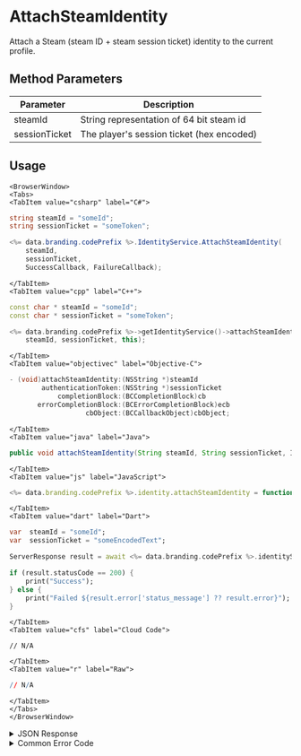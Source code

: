 # AttachSteamIdentity

Attach a Steam (steam ID + steam session ticket) identity to the current profile.

<PartialServop service_name="identity" operation_name="ATTACH" />

## Method Parameters

| Parameter     | Description                               |
| ------------- | ----------------------------------------- |
| steamId       | String representation of 64 bit steam id  |
| sessionTicket | The player's session ticket (hex encoded) |

## Usage

```mdx-code-block
<BrowserWindow>
<Tabs>
<TabItem value="csharp" label="C#">
```

```csharp
string steamId = "someId";
string sessionTicket = "someToken";

<%= data.branding.codePrefix %>.IdentityService.AttachSteamIdentity(
    steamId,
    sessionTicket,
    SuccessCallback, FailureCallback);
```

```mdx-code-block
</TabItem>
<TabItem value="cpp" label="C++">
```

```cpp
const char * steamId = "someId";
const char * sessionTicket = "someToken";

<%= data.branding.codePrefix %>->getIdentityService()->attachSteamIdentity(
    steamId, sessionTicket, this);
```

```mdx-code-block
</TabItem>
<TabItem value="objectivec" label="Objective-C">
```

```objectivec
- (void)attachSteamIdentity:(NSString *)steamId
        authenticationToken:(NSString *)sessionTicket
            completionBlock:(BCCompletionBlock)cb
       errorCompletionBlock:(BCErrorCompletionBlock)ecb
                   cbObject:(BCCallbackObject)cbObject;
```

```mdx-code-block
</TabItem>
<TabItem value="java" label="Java">
```

```java
public void attachSteamIdentity(String steamId, String sessionTicket, IServerCallback callback)
```

```mdx-code-block
</TabItem>
<TabItem value="js" label="JavaScript">
```

```javascript
<%= data.branding.codePrefix %>.identity.attachSteamIdentity = function(steamId, sessionTicket, callback)
```

```mdx-code-block
</TabItem>
<TabItem value="dart" label="Dart">
```

```dart
var  steamId = "someId";
var  sessionTicket = "someEncodedText";

ServerResponse result = await <%= data.branding.codePrefix %>.identityService.attachSteamIdentity(steamId:steamId, sessionTicket:sessionTicket);

if (result.statusCode == 200) {
    print("Success");
} else {
    print("Failed ${result.error['status_message'] ?? result.error}");
}
```

```mdx-code-block
</TabItem>
<TabItem value="cfs" label="Cloud Code">
```

```cfscript
// N/A
```

```mdx-code-block
</TabItem>
<TabItem value="r" label="Raw">
```

```r
// N/A
```

```mdx-code-block
</TabItem>
</Tabs>
</BrowserWindow>
```

<details>
<summary>JSON Response</summary>

```json
{
    "status": 200,
    "data": null
}
```

</details>

<details>
<summary>Common Error Code</summary>

### Status Codes

| Code  | Name                    | Description                                                                                                                                                      |
| ----- | ----------------------- | ---------------------------------------------------------------------------------------------------------------------------------------------------------------- |
| 40211 | DUPLICATE_IDENTITY_TYPE | Returned when trying to attach an identity type that already exists for that profile. For instance you can have only one Steam identity for a profile.           |
| 40212 | MERGE_PROFILES          | Returned when trying to attach an identity type that would result in two profiles being merged into one (for instance an anonymous account and a Steam account). |

</details>
